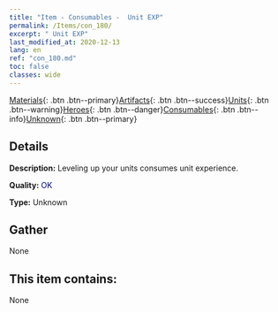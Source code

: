 ```yaml
---
title: "Item - Consumables -  Unit EXP"
permalink: /Items/con_180/
excerpt: " Unit EXP"
last_modified_at: 2020-12-13
lang: en
ref: "con_180.md"
toc: false
classes: wide
---
```

 [Materials](/Items/){: .btn .btn--primary}[Artifacts](/Items/Artifacts/){: .btn .btn--success}[Units](/Items/Units/){: .btn .btn--warning}[Heroes](/Items/Heroes/){: .btn .btn--danger}[Consumables](/Items/Consumables/){: .btn .btn--info}[Unknown](/Items/Unknown/){: .btn .btn--primary}

## Details
 **Description:** Leveling up your units consumes unit experience.

 **Quality:** <span style="color: #000080">OK</span>

 **Type:** Unknown

## Gather

  None

## This item contains:

  None

